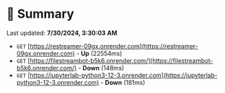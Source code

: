 # 📖 Summary
Last updated: **7/30/2024, 3:30:03 AM**

- `GET` [https://restreamer-09gx.onrender.com](https://restreamer-09gx.onrender.com) - **Up** (22554ms)
- `GET` [https://filestreambot-b5k6.onrender.com/](https://filestreambot-b5k6.onrender.com/) - **Down** (148ms)
- `GET` [https://jupyterlab-python3-12-3.onrender.com](https://jupyterlab-python3-12-3.onrender.com) - **Down** (181ms)
